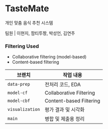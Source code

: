 # TasteMate
개인 맞춤 음식 추천 시스템
  
팀원 | 이현지, 팜티투짱, 박성언, 김연주

### **Filtering Used**  
* Collaborative filtering (model-based)
* Content-based filtering

| 브랜치           | 작업 내용                   |
| --------------- | ----------------------- |
| `data-prep`     | 전처리 코드, EDA             |
| `model-cf`      | Collaborative Filtering |
| `model-cbf`     | Content-based Filtering |
| `visualization` | 평가 결과 및 시각화             |
| `main`          | 병합 및 제출용 정리             |